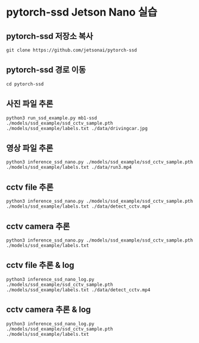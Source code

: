 
# pytorch-ssd Jetson Nano 실습
## pytorch-ssd 저장소 복사
```
git clone https://github.com/jetsonai/pytorch-ssd
```
## pytorch-ssd 경로 이동
```
cd pytorch-ssd
```
## 사진 파일 추론
```
python3 run_ssd_example.py mb1-ssd ./models/ssd_example/ssd_cctv_sample.pth ./models/ssd_example/labels.txt ./data/drivingcar.jpg
```
## 영상 파일 추론
```
python3 inference_ssd_nano.py ./models/ssd_example/ssd_cctv_sample.pth ./models/ssd_example/labels.txt ./data/run3.mp4
```
## cctv file 추론
```
python3 inference_ssd_nano.py ./models/ssd_example/ssd_cctv_sample.pth ./models/ssd_example/labels.txt ./data/detect_cctv.mp4
```
## cctv camera 추론
```
python3 inference_ssd_nano.py ./models/ssd_example/ssd_cctv_sample.pth ./models/ssd_example/labels.txt
```
## cctv file 추론 & log
```
python3 inference_ssd_nano_log.py ./models/ssd_example/ssd_cctv_sample.pth ./models/ssd_example/labels.txt ./data/detect_cctv.mp4
```
## cctv camera 추론 & log
```
python3 inference_ssd_nano_log.py ./models/ssd_example/ssd_cctv_sample.pth ./models/ssd_example/labels.txt 
